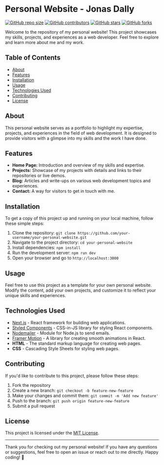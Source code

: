# Personal Website - Jonas Dally

[![GitHub repo size](https://img.shields.io/github/repo-size/jonas8900/personal-website)](https://github.com/jonas8900/personal-website)
[![GitHub contributors](https://img.shields.io/github/contributors/jonas8900/personal-website)](https://github.com/jonas8900/personal-website/graphs/contributors)
[![GitHub stars](https://img.shields.io/github/stars/jonas8900/personal-website?style=social)](https://github.com/jonas8900/personal-website/stargazers)
[![GitHub forks](https://img.shields.io/github/forks/jonas8900/personal-website?style=social)](https://github.com/jonas8900/personal-website/network/members)



Welcome to the repository of my personal website! This project showcases my skills, projects, and experiences as a web developer. Feel free to explore and learn more about me and my work.

## Table of Contents

- [About](#about)
- [Features](#features)
- [Installation](#installation)
- [Usage](#usage)
- [Technologies Used](#technologies-used)
- [Contributing](#contributing)
- [License](#license)

## About

This personal website serves as a portfolio to highlight my expertise, projects, and experiences in the field of web development. It is designed to provide visitors with a glimpse into my skills and the work I have done.

## Features

- **Home Page:** Introduction and overview of my skills and expertise.
- **Projects:** Showcase of my projects with details and links to their repositories or live demos.
- **Blog:** Articles and write-ups on various web development topics and experiences.
- **Contact:** A way for visitors to get in touch with me.

## Installation

To get a copy of this project up and running on your local machine, follow these simple steps:

1. Clone the repository: `git clone https://github.com/your-username/your-personal-website.git`
2. Navigate to the project directory: `cd your-personal-website`
3. Install dependencies: `npm install`
4. Run the development server: `npm run dev`
5. Open your browser and go to `http://localhost:3000`

## Usage

Feel free to use this project as a template for your own personal website. Modify the content, add your own projects, and customize it to reflect your unique skills and experiences.

## Technologies Used

- [Next.js](https://nextjs.org/) - React framework for building web applications.
- [Styled Components](https://styled-components.com/) - CSS-in-JS library for styling React components.
- [Nodemailer](https://nodemailer.com/) - Module for Node.js to send emails.
- [Framer Motion](https://www.framer.com/motion/) - A library for creating smooth animations in React.
- **HTML** - The standard markup language for creating web pages.
- **CSS** - Cascading Style Sheets for styling web pages.

## Contributing

If you'd like to contribute to this project, please follow these steps:

1. Fork the repository
2. Create a new branch: `git checkout -b feature-new-feature`
3. Make your changes and commit them: `git commit -m 'Add new feature'`
4. Push to the branch: `git push origin feature-new-feature`
5. Submit a pull request

## License

This project is licensed under the [MIT License](LICENSE).

---

Thank you for checking out my personal website! If you have any questions or suggestions, feel free to open an issue or reach out to me directly. Happy coding! 🚀
